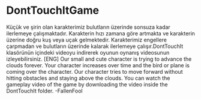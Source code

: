 # DontTouchItGame
Küçük ve şirin olan karakterimiz bulutların üzerinde sonsuza kadar ilerlemeye çalışmaktadır. Karakterin hızı zamana göre artmakta ve karakterin üzerine doğru kuş veya uçak gelmektedir. Karakterimiz engellere çarpmadan ve bulutların üzerinde kalarak ilerlemeye çalışır.DontTouchIt klasörünün içindeki videoyu indirerek oyunun oynanış videosunun izleyebilirsiniz. [ENG]  Our small and cute character is trying to advance the clouds forever. Your character increases over time and the bird or plane is coming over the character. Our character tries to move forward without hitting obstacles and staying above the clouds.
You can watch the gameplay video of the game by downloading the video inside the DontTouchIt folder.
-FallenFool
